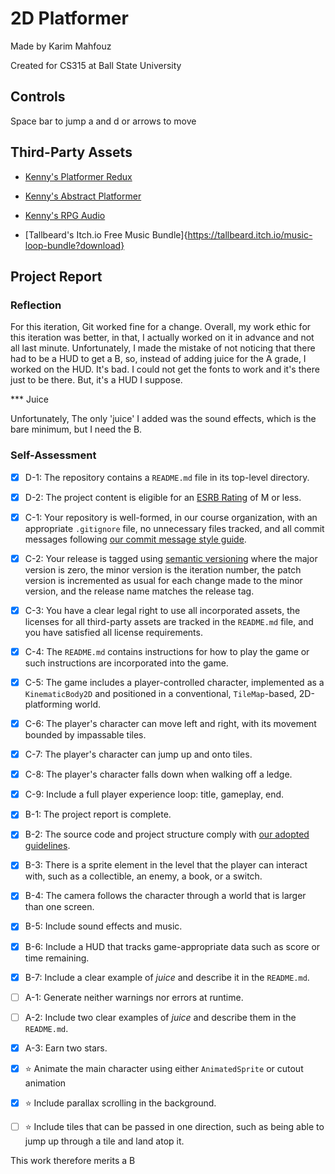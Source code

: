 # 2D Platformer

Made by Karim Mahfouz

Created for CS315 at Ball State University

## Controls

Space bar to jump
a and d or arrows to move

## Third-Party Assets

- [Kenny's Platformer Redux](https://www.kenney.nl/assets/platformer-pack-redux)

- [Kenny's Abstract Platformer](https://www.kenney.nl/assets/abstract-platformer)

- [Kenny's RPG Audio](https://www.kenney.nl/assets/rpg-audio)

- [Tallbeard's Itch.io Free Music Bundle]{https://tallbeard.itch.io/music-loop-bundle?download}

## Project Report

### Reflection

For this iteration, Git worked fine for a change. Overall, my work ethic for this iteration was better, in that, I actually worked on it in advance and not all last minute. Unfortunately, I made the mistake of not noticing that there had to be a HUD to get a B, so, instead of adding juice for the A grade, I worked on the HUD. It's bad. I could not get the fonts to work and it's there just to be there. But, it's a HUD I suppose.

*** Juice

Unfortunately, The only 'juice' I added was the sound effects, which is the bare minimum, but I need the B.
### Self-Assessment
- [x] D-1: The repository contains a <code>README.md</code> file in its top-level directory.
- [x] D-2: The project content is eligible for an <a href="https://www.esrb.org/ratings-guide/">ESRB Rating</a> of M or less.
- [x] C-1: Your repository is well-formed, in our course organization, with an appropriate <code>.gitignore</code> file, no unnecessary files tracked, and all commit messages following <a href="https://cbea.ms/git-commit/">our commit message style guide</a>.
- [x] C-2: Your release is tagged using <a href="https://semver.org/">semantic versioning</a> where the major version is zero, the minor version is the iteration number, the patch version is incremented as usual for each change made to the minor version, and the release name matches the release tag.
- [x] C-3: You have a clear legal right to use all incorporated assets, the licenses for all third-party assets are tracked in the <code>README.md</code> file, and you have satisfied all license requirements.
- [x] C-4: The <code>README.md</code> contains instructions for how to play the game or such instructions are incorporated into the game.
- [x] C-5: The game includes a player-controlled character, implemented as a <code>KinematicBody2D</code> and positioned in a conventional, <code>TileMap</code>-based, 2D-platforming world.
- [x] C-6: The player's character can move left and right, with its movement bounded by impassable tiles.
- [x] C-7: The player's character can jump up and onto tiles.
- [x] C-8: The player's character falls down when walking off a ledge.
- [x] C-9: Include a full player experience loop: title, gameplay, end.
- [x] B-1: The project report is complete.
- [x] B-2: The source code and project structure comply with <a href="https://www.gdquest.com/docs/guidelines/best-practices/godot-gdscript/">our adopted guidelines</a>.
- [x] B-3: There is a sprite element in the level that the player can interact with, such as a collectible, an enemy, a book, or a switch.
- [x] B-4: The camera follows the character through a world that is larger than one screen.
- [x] B-5: Include sound effects and music.
- [x] B-6: Include a HUD that tracks game-appropriate data such as score or time remaining.
- [x] B-7: Include a clear example of <em>juice</em> and describe it in the <code>README.md</code>.
- [ ] A-1: Generate neither warnings nor errors at runtime.
- [ ] A-2: Include two clear examples of <em>juice</em> and describe them in the <code>README.md</code>.
- [x] A-3: Earn two stars.
- [x] ⭐ Animate the main character using either <code>AnimatedSprite</code> or cutout animation
- [x] ⭐ Include parallax scrolling in the background.
- [ ] ⭐ Include tiles that can be passed in one direction, such as being able to jump up through a tile and land atop it.


This work therefore merits a B
